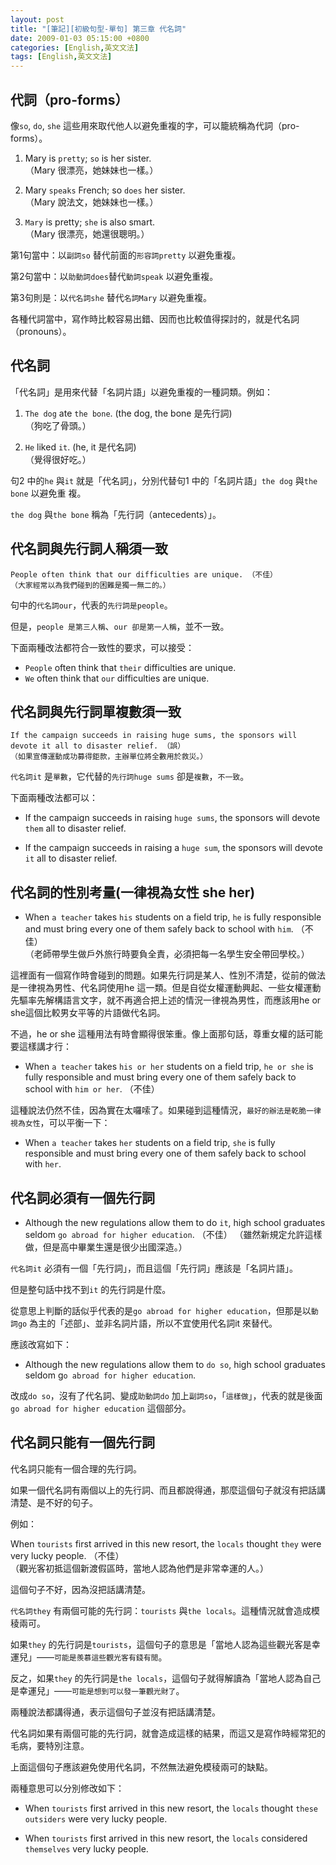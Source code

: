 ```yaml
---
layout: post
title: "[筆記][初級句型-單句] 第三章 代名詞"
date: 2009-01-03 05:15:00 +0800
categories: [English,英文文法]
tags: [English,英文文法]
---
```


## 代詞（pro-forms）

像`so`, `do`, `she` 這些用來取代他人以避免重複的字，可以籠統稱為代詞（pro-forms）。     

1. Mary is `pretty`; `so` is her sister.    
（Mary 很漂亮，她妹妹也一樣。）     

2. Mary `speaks` French; so `does` her sister.  
（Mary 說法文，她妹妹也一樣。）     

3. `Mary` is pretty; `she` is also smart.   
（Mary 很漂亮，她還很聰明。）      


第1句當中：以`副詞so` 替代前面的`形容詞pretty` 以避免重複。       

第2句當中：以`助動詞does`替代`動詞speak` 以避免重複。     

第3句則是：以`代名詞she` 替代`名詞Mary` 以避免重複。        

各種代詞當中，寫作時比較容易出錯、因而也比較值得探討的，就是代名詞（pronouns）。        


## 代名詞
「代名詞」是用來代替「名詞片語」以避免重複的一種詞類。例如：

1. `The dog` ate `the bone`. (the dog, the bone 是先行詞)      
（狗吃了骨頭。）        

2. `He` liked `it`. (he, it 是代名詞)       
（覺得很好吃。）        

句2 中的`he` 與`it` 就是「代名詞」，分別代替句1 中的「名詞片語」`the dog` 與`the bone` 以避免重
複。        

`the dog` 與`the bone` 稱為「先行詞（antecedents）」。      


## 代名詞與先行詞人稱須一致

```
People often think that our difficulties are unique. （不佳）
（大家經常以為我們碰到的困難是獨一無二的。）
```

句中的`代名詞our`，代表的`先行詞是people`。     

但是，`people 是第三人稱`、`our 卻是第一人稱`，並不一致。       


下面兩種改法都符合一致性的要求，可以接受：  
- `People` often think that `their` difficulties are unique.
- `We` often think that `our` difficulties are unique.


## 代名詞與先行詞單複數須一致

```
If the campaign succeeds in raising huge sums, the sponsors will devote it all to disaster relief. （誤）
（如果宣傳運動成功募得鉅款，主辦單位將全數用於救災。）
```

`代名詞it` 是`單數`，它代替的`先行詞huge sums` 卻是`複數`，`不一致`。       


下面兩種改法都可以：    

- If the campaign succeeds in raising `huge sums`, the sponsors will devote
`them` all to disaster relief.      

- If the campaign succeeds in raising a `huge sum`, the sponsors will devote `it`
all to disaster relief.     


## 代名詞的性別考量(一律視為女性 she her)

- When `a teacher` takes `his` students on a field trip, `he` is fully responsible and
must bring every one of them safely back to school with `him`. （不佳）     
（老師帶學生做戶外旅行時要負全責，必須把每一名學生安全帶回學校。）     


這裡面有一個寫作時會碰到的問題。如果先行詞是某人、性別不清楚，從前的做法是一律視為男性、代名詞使用he 這一類。但是自從女權運動興起、一些女權運動先驅率先解構語言文字，就不再適合把上述的情況一律視為男性，而應該用he or she這個比較男女平等的片語做代名詞。        

不過，he or she 這種用法有時會顯得很笨重。像上面那句話，尊重女權的話可能要這樣講才行：

- When `a teacher` takes `his or her` students on a field trip, `he or she` is fully responsible
and must bring every one of them safely back to school with `him or her`. （不佳）      


這種說法仍然不佳，因為實在太囉嗦了。如果碰到這種情況，`最好的辦法是乾脆一律視為女性`，可以平衡一下：

- When `a teacher` takes `her` students on a field trip, `she` is fully responsible
and must bring every one of them safely back to school with `her`.      



## 代名詞必須有一個先行詞

- Although the new regulations allow them to do `it`, high school graduates
seldom `go abroad for higher education`. （不佳） 
（雖然新規定允許這樣做，但是高中畢業生還是很少出國深造。）      


`代名詞it` 必須有一個「先行詞」，而且這個「先行詞」應該是「名詞片語」。     

但是整句話中找不到`it` 的先行詞是什麼。     

從意思上判斷的話似乎代表的是`go abroad for higher education`，但那是以`動詞go` 為主的「述部」、並非名詞片語，所以不宜使用代名詞it 來替代。      

應該改寫如下：

- Although the new regulations allow them to `do so`, high school graduates seldom g`o abroad for higher education`.        

改成`do so`，沒有了代名詞、變成`助動詞do` 加上`副詞so`，「`這樣做`」，代表的就是後面`go abroad for higher education` 這個部分。


## 代名詞只能有一個先行詞

代名詞只能有一個合理的先行詞。      

如果一個代名詞有兩個以上的先行詞、而且都說得通，那麼這個句子就沒有把話講清楚、是不好的句子。        

例如：      

When `tourists` first arrived in this new resort, the `locals` thought `they` were very lucky people. （不佳）      
（觀光客初抵這個新渡假區時，當地人認為他們是非常幸運的人。）


這個句子不好，因為沒把話講清楚。        

`代名詞they` 有兩個可能的先行詞：`tourists` 與`the locals`。這種情況就會造成模稜兩可。      

如果`they` 的先行詞是`tourists`，這個句子的意思是「當地人認為這些觀光客是幸運兒」——`可能是羨慕這些觀光客有錢有閒`。       

反之，如果`they` 的先行詞是`the locals`，這個句子就得解讀為「當地人認為自己是幸運兒」——`可能是想到可以發一筆觀光財了`。       


兩種說法都講得通，表示這個句子並沒有把話講清楚。        

代名詞如果有兩個可能的先行詞，就會造成這樣的結果，而這又是寫作時經常犯的毛病，要特別注意。      


上面這個句子應該避免使用代名詞，不然無法避免模稜兩可的缺點。        

兩種意思可以分別修改如下：  

- When `tourists` first arrived in this new resort, the `locals` thought `these outsiders` were very lucky people.      

- When `tourists` first arrived in this new resort, the `locals` considered `themselves` very lucky people.
